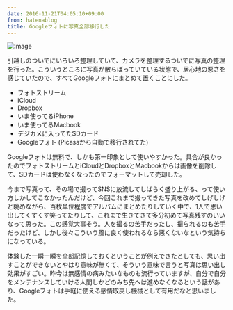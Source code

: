 ```yaml
---
date: 2016-11-21T04:05:10+09:00
from: hatenablog
title: Googleフォトに写真全部移行した
---
```


<p><img src="https://cloud.githubusercontent.com/assets/111689/20465446/911d8a20-afa0-11e6-90c6-a9ba31b002e6.png" alt="image"></p>

<p>引越しのついでにいろいろ整理していて、カメラを整理するついでに写真の整理を行った。こういうところに写真が散らばっていている状態で、居心地の悪さを感じていたので、すべてGoogleフォトにまとめて置くことにした。</p>

<ul>
<li>フォトストリーム</li>
<li>iCloud</li>
<li>Dropbox</li>
<li>いま使ってるiPhone</li>
<li>いま使ってるMacbook</li>
<li>デジカメに入ってたSDカード</li>
<li>Googleフォト (Picasaから自動で移行されてた)</li>
</ul>


<p>Googleフォトは無料で、しかも第一印象として使いやすかった。具合が良かったのでフォトストリームとiCloudとDropboxとMacbookからは画像を削除して、SDカードは使わなくなったのでフォーマットして売却した。</p>

<p>今まで写真って、その場で撮ってSNSに放流してしばらく盛り上がる、って使い方しかしてこなかったんだけど、今回これまで撮ってきた写真を改めてしげしげと眺めながら、百枚単位程度でアルバムにまとめたりしていく中で、1人で思い出してくすくす笑ってたりして、これまで生きてきて多分初めて写真残すのいいなって思った。この感覚大事そう。人を撮るの苦手だったし、撮られるのも苦手だったけど、しかし後々こういう風に良く使われるなら悪くないなという気持ちになっている。</p>

<p>体験した一瞬一瞬を全部記憶しておくということが例えできたとしても、思い出すことができないとやはり意味が無くて、そういう意味で言うと写真は思い出し効果がすごい。昨今は無感情の病みたいなものも流行っていますが、自分で自分をメンテナンスしていける人間しかどのみち先へは進めなくなるという話があり、Googleフォトは手軽に使える感情取戻し機械として有用だなと思いました。</p>

